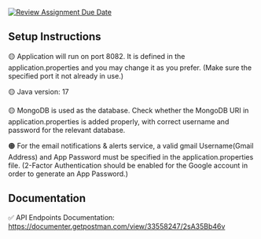 [![Review Assignment Due Date](https://classroom.github.com/assets/deadline-readme-button-24ddc0f5d75046c5622901739e7c5dd533143b0c8e959d652212380cedb1ea36.svg)](https://classroom.github.com/a/MhkFIDKy)

## Setup Instructions

🟡 Application will run on port 8082. It is defined in the application.properties and you may change it as you prefer. (Make sure the specified port it not already in use.)

🟡 Java version: 17

🟡 MongoDB is used as the database. Check whether the MongoDB URI in application.properties is added properly, with correct username and password for the relevant database. 

🟠 For the email notifications & alerts service, a valid gmail Username(Gmail Address) and App Password must be specified in the application.properties file. (2-Factor Authentication should be enabled for the Google account in order to generate an App Password.)

## Documentation

✅ API Endpoints Documentation: https://documenter.getpostman.com/view/33558247/2sA35Bb46v

